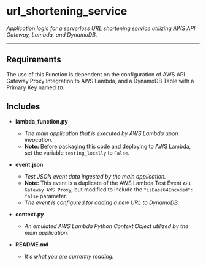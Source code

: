# url_shortening_service

*Application logic for a serverless URL shortening service utilizing AWS API Gateway, Lambda, and DynamoDB.*

----

## Requirements

The use of this Function is dependent on the configuration of AWS API Gateway Proxy Integration to AWS Lambda, and a DynamoDB Table with a Primary Key named `ID`.

## Includes

* **lambda_function.py**
  * *The main application that is executed by AWS Lambda upon invocation.*
  * **Note:** Before packaging this code and deploying to AWS Lambda, set the variable `testing_locally` to `False`.

* **event.json**
  * *Test JSON event data ingested by the main application.*
  * **Note:** This event is a duplicate of the AWS Lambda Test Event `API Gateway AWS Proxy`, but modified to include the `"isBase64Encoded": false` parameter.
  * *The event is configured for adding a new URL to DynamoDB.*

* **context.py**
  * *An emulated AWS Lambda Python Context Object utilized by the main application.*

* **README.md**
  * *It's what you are currently reading.*